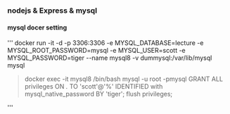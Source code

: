 ### nodejs & Express & mysql

#### mysql docer setting
'''
docker run -it -d -p 3306:3306 -e MYSQL_DATABASE=lecture -e MYSQL_ROOT_PASSWORD=mysql -e MYSQL_USER=scott -e MYSQL_PASSWORD=tiger --name mysql8 -v dummysql:/var/lib/mysql mysql

> docker exec -it mysql8 /bin/bash
> mysql -u root -pmysql
GRANT ALL privileges ON *.* TO 'scott'@'%' IDENTIFIED with mysql_native_password BY 'tiger';
flush privileges;

'''